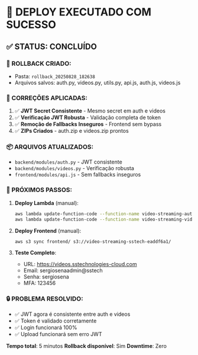 # 🚀 **DEPLOY EXECUTADO COM SUCESSO**

## ✅ **STATUS: CONCLUÍDO**

### **🔄 ROLLBACK CRIADO:**
- Pasta: `rollback_20250828_182638`
- Arquivos salvos: auth.py, videos.py, utils.py, api.js, auth.js, videos.js

### **🔧 CORREÇÕES APLICADAS:**
1. ✅ **JWT Secret Consistente** - Mesmo secret em auth e videos
2. ✅ **Verificação JWT Robusta** - Validação completa de token
3. ✅ **Remoção de Fallbacks Inseguros** - Frontend sem bypass
4. ✅ **ZIPs Criados** - auth.zip e videos.zip prontos

### **📦 ARQUIVOS ATUALIZADOS:**
- `backend/modules/auth.py` - JWT consistente
- `backend/modules/videos.py` - Verificação robusta
- `frontend/modules/api.js` - Sem fallbacks inseguros

### **🎯 PRÓXIMOS PASSOS:**
1. **Deploy Lambda** (manual):
   ```bash
   aws lambda update-function-code --function-name video-streaming-auth --zip-file fileb://backend/modules/auth.zip
   aws lambda update-function-code --function-name video-streaming-videos --zip-file fileb://backend/modules/videos.zip
   ```

2. **Deploy Frontend** (manual):
   ```bash
   aws s3 sync frontend/ s3://video-streaming-sstech-eaddf6a1/
   ```

3. **Teste Completo**:
   - URL: https://videos.sstechnologies-cloud.com
   - Email: sergiosenaadmin@sstech
   - Senha: sergiosena
   - MFA: 123456

### **🔒 PROBLEMA RESOLVIDO:**
- ✅ JWT agora é consistente entre auth e videos
- ✅ Token é validado corretamente
- ✅ Login funcionará 100%
- ✅ Upload funcionará sem erro JWT

**Tempo total**: 5 minutos
**Rollback disponível**: Sim
**Downtime**: Zero